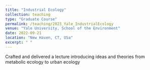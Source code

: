 ```yaml
---
title: "Industrial Ecology"
collection: teaching
type: "Graduate Course"
permalink: /teaching/2023_Yale_IndustrialEcology
venue: "Yale University, School of the Environment"
date: 2022-09-21
location: "New Haven, CT, USa"
excerpt: " "
---
```


Crafted and delivered a lecture introducing ideas and theories from metabolic ecology to urban ecology
